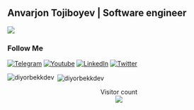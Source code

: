 ##  Anvarjon Tojiboyev | Software engineer
![](https://readme-typing-svg.herokuapp.com?font=Montserrat&color=coral&lines=I'm+a+Frontend+Developer;I'm+a+React+JS+Developer;I'm+a+VUE+JS+Developer;I'm+a+JS+Developer;)





### Follow Me

[![Telegram](https://img.shields.io/badge/-Telegram-082032?style=for-the-badge&logo=Telegram&logoColor=#26A5E4)](https://t.me/diyorbek_juraev_blog)
[![Youtube](https://img.shields.io/badge/-YouTube-082032?style=for-the-badge&logo=Youtube&logoColor=FF0000)](https://www.youtube.com/@diyorbek_dev)
[![LinkedIn](https://img.shields.io/badge/-LinkedIn-082032?style=for-the-badge&logo=LinkedIn&logoColor=0A66C2)](https://www.linkedin.com/in/striking-academy-3184b8263/)
[![Twitter](https://img.shields.io/badge/-Twitter-082032?style=for-the-badge&logo=Twitter&logoColor=#1DA1F2)](https://twitter.com/diyorbek_dev)
<!--   GitHub stats graph -->


<p><img align="left" src="https://github-readme-stats.vercel.app/api/top-langs?username=diyorbekkdev&show_icons=true&locale=en&layout=compact" alt="diyorbekkdev" /></p>
<p>&nbsp;<img align="center" src="https://github-readme-stats.vercel.app/api?username=diyorbekkdev&show_icons=true&locale=en" alt="diyorbekkdev" /></p>

<p align="center"> 
  Visitor count<br>
  <img src="https://profile-counter.glitch.me/Diyorbekkdev/count.svg" />
</p>
